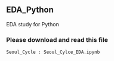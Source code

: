 ## EDA_Python

EDA study for Python

### Please download and read this file

```
Seoul_Cycle : Seoul_Cylce_EDA.ipynb
```

